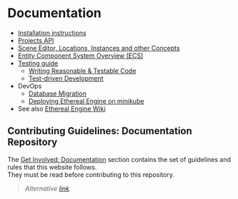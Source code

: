 # Documentation

<!-- - [Why are we building Ethereal Engine?](./docs/00_overview/00_startHere.md) -->
- [Installation instructions](./docs/manual/01_install/index.md)
- [Projects API](./docs/manual/01_projects.md)
- [Scene Editor, Locations, Instances and other Concepts](./docs/manual/02_concepts)
- [Entity Component System Overview (ECS)](./docs/manual/03_modules/01_engine/04_ecs.md)
- [Testing guide](./docs/manual/03_modules/01_engine/07_testing/index.md)
  - [Writing Reasonable & Testable Code](./docs/manual/03_modules/01_engine/07_testing/01_reasonableCode.md)
  - [Test-driven Development](./docs/manual/03_modules/01_engine/07_testing/02_testDrivenDevelopment.md)
- DevOps
  - [Database Migration](./docs/manual/03_modules/05_infrastructure/03_devopsDeployment/04_databaseMigrations.md)
  - [Deploying Ethereal Engine on minikube](./docs/manual/03_modules/05_infrastructure/03_devopsDeployment/02_minikube.md)
- See also [Ethereal Engine Wiki](https://github.com/etherealengine/etherealengine/wiki/)

## Contributing Guidelines: Documentation Repository
The [Get Involved: Documentation](https://etherealengine.github.io/etherealengine-docs/manual/contributing/documentation/) section contains the set of guidelines and rules that this website follows.  
They must be read before contributing to this repository.  
> _Alternative [link](./docs/manual/98_contributing/06_documentation/)_
